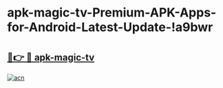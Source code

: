 # apk-magic-tv-Premium-APK-Apps-for-Android-Latest-Update-!a9bwr

# <h2><a href="https://xzveuh.esa.edu.pl?title=apk-magic-tv&ref=a9bwr">🔗👉 🔴 apk-magic-tv</a></h2>

[![acn](https://github.com/user-attachments/assets/0f9c940e-d8b0-45ae-aac7-cd30a18b3e1c)](https://xzveuh.esa.edu.pl?title=apk-magic-tv&ref=a9bwr)

